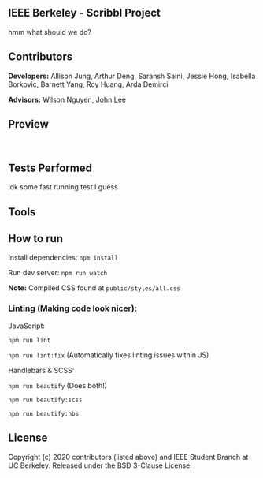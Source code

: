 ## IEEE Berkeley - Scribbl Project
hmm what should we do?


## Contributors
**Developers:** Allison Jung, Arthur Deng, Saransh Saini, Jessie Hong, Isabella Borkovic, Barnett Yang, Roy Huang, Arda Demirci

**Advisors:** Wilson Nguyen, John Lee

## Preview
<img> 

<img>



## Tests Performed
idk some fast running test I guess 


## Tools



## How to run

Install dependencies: `npm install`

Run dev server: `npm run watch`

**Note:** Compiled CSS found at `public/styles/all.css`

### Linting (Making code look nicer):

JavaScript:

`npm run lint`

`npm run lint:fix` (Automatically fixes linting issues within JS)

Handlebars & SCSS:

`npm run beautify` (Does both!)

`npm run beautify:scss`

`npm run beautify:hbs`



## License

Copyright (c) 2020 contributors (listed above) and IEEE Student Branch at UC Berkeley. Released under the BSD 3-Clause License.
